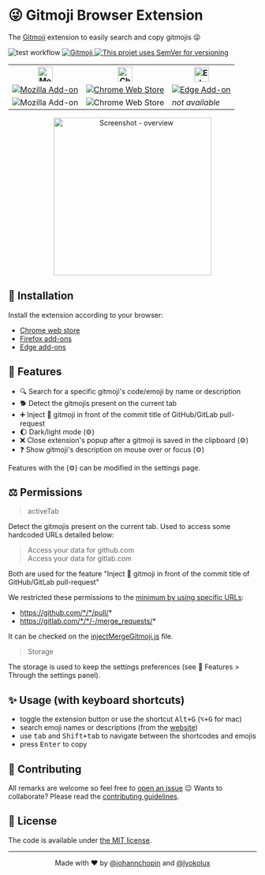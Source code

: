 # 😜 Gitmoji Browser Extension

The [Gitmoji](https://gitmoji.dev/) extension to easily search and copy gitmojis 😜

![test workflow](https://github.com/johannchopin/gitmoji-browser-extension/actions/workflows/test.yml/badge.svg)
<a href="https://gitmoji.carloscuesta.me">
  <img src="https://img.shields.io/badge/gitmoji-%20😜%20😍-FFDD67.svg?style=flat-square" alt="Gitmoji">
</a>
<a href="https://semver.org/">
  <img src="https://img.shields.io/badge/Versioning-SemVer-blue" alt="This projet uses SemVer for versioning"/>
</a>

<p align="center">
<table align="center">
  <tr>
    <th>
      <img alt="Mozilla icon" src="https://upload.wikimedia.org/wikipedia/commons/a/a0/Firefox_logo%2C_2019.svg" width="30">
    </th>
    <th>
      <img alt="Chrome icon" src="https://upload.wikimedia.org/wikipedia/commons/a/a5/Google_Chrome_icon_%28September_2014%29.svg" width="30">
    </th>
    <th>
      <img alt="Edge icon" src="https://upload.wikimedia.org/wikipedia/en/thumb/9/98/Microsoft_Edge_logo_%282019%29.svg/1920px-Microsoft_Edge_logo_%282019%29.svg.png" width="30">
    </th>
  </tr>
  <tr>
    <td>
      <a href="https://addons.mozilla.org/en-US/firefox/addon/gitmoji-browser-extension/" target="_blank">
        <img alt="Mozilla Add-on" src="https://img.shields.io/amo/v/{9e4aa2fd-a458-494a-a674-06541e2229ee}">
      </a>
    </td>
    <td>
      <a href="https://chrome.google.com/webstore/detail/gitmoji-browser-extension/lkjogeoldakjceempbkdahkojohmbaja" target="_blank">
        <img alt="Chrome Web Store" src="https://img.shields.io/chrome-web-store/v/lkjogeoldakjceempbkdahkojohmbaja">
      </a>
    </td>
    <td>
      <a href="https://microsoftedge.microsoft.com/addons/detail/gitmoji-browser-extension/lbmcfpombfmfhgheofkfhmhnmcbomjdd" target="_blank">
        <img alt="Edge Add-on" src="https://img.shields.io/badge/dynamic/json?label=edge%20add-on&prefix=v&query=%24.version&url=https%3A%2F%2Fmicrosoftedge.microsoft.com%2Faddons%2Fgetproductdetailsbycrxid%2Flbmcfpombfmfhgheofkfhmhnmcbomjdd">
      </a>
    </td>
  </tr>
  <tr>
    <td>
      <img alt="Mozilla Add-on" src="https://img.shields.io/amo/users/%7B9e4aa2fd-a458-494a-a674-06541e2229ee%7D">
    </td>
    <td>
      <img alt="Chrome Web Store" src="https://img.shields.io/chrome-web-store/users/lkjogeoldakjceempbkdahkojohmbaja">
    </td>
    <td>
      <i>not available<i>
    </td>
  </tr>
</table>
</p>


<p align="center">
  <img src="https://user-images.githubusercontent.com/31794680/86494230-af1d2400-bd74-11ea-9c08-29238c853127.gif" alt="Screenshot - overview" width="320" />
</p>

## 🎉 Installation

Install the extension according to your browser:
- [Chrome web store](https://chrome.google.com/webstore/detail/gitmoji-browser-extension/lkjogeoldakjceempbkdahkojohmbaja)
- [Firefox add-ons](https://addons.mozilla.org/en-US/firefox/addon/gitmoji-browser-extension/)
- [Edge add-ons](https://microsoftedge.microsoft.com/addons/detail/gitmoji-browser-extension/lbmcfpombfmfhgheofkfhmhnmcbomjdd)


## 🧩 Features

- 🔍 Search for a specific gitmoji's code/emoji by name or description
- 🐕 Detect the gitmojis present on the current tab
- ➕ Inject 🔀 gitmoji in front of the commit title of GitHub/GitLab pull-request 
- 🌔 Dark/light mode (⚙️)
- ❌ Close extension's popup after a gitmoji is saved in the clipboard (⚙️)
- ❓ Show gitmoji's description on mouse over or focus (⚙️)

Features with the (⚙️) can be modified in the settings page.

## ⚖️ Permissions

>activeTab

Detect the gitmojis present on the current tab.
Used to access some hardcoded URLs detailed below:

>Access your data for github.com  
>Access your data for gitlab.com

Both are used for the feature "Inject 🔀 gitmoji in front of the commit title of GitHub/GitLab pull-request"

We restricted these permissions to the [minimum by using specific URLs](https://github.com/johannchopin/gitmoji-browser-extension/blob/master/manifest.json#L29):
* https://github.com/*/*/pull/*
* https://gitlab.com/*/*/-/merge_requests/*

It can be checked on the [injectMergeGitmoji.js](https://github.com/johannchopin/gitmoji-browser-extension/blob/master/src/injectMergeGitmoji.js) file.

>Storage

The storage is used to keep the settings preferences (see 🧩 Features > Through the settings panel).

## ✨ Usage (with keyboard shortcuts)

- toggle the extension button or use the shortcut <kbd>Alt+G</kbd> (<kbd>⌥+G</kbd> for mac)
- search emoji names or descriptions (from the [website](https://gitmoji.dev/))
- use <kbd>tab</kbd> and <kbd>Shift+tab</kbd> to navigate between the shortcodes and emojis
- press <kbd>Enter</kbd> to copy

## 🦄 Contributing

All remarks are welcome so feel free to [open an issue](https://github.com/johannchopin/gitmoji-browser-extension/issues/new/choose) 😉
Wants to collaborate? Please read the [contributing guidelines](./CONTRIBUTING.md).

## 📄 License

The code is available under [the MIT license](./LICENCE).

---

<p align="center">
  Made with ❤ by <a href="https://github.com/johannchopin">@johannchopin</a> and <a href="https://github.com/Lyokolux">@lyokolux</a>
</p>
